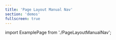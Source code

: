 ```yaml
---
title: 'Page Layout Manual Nav'
section: 'demos'
fullscreen: true
---
```


import ExamplePage from './PageLayoutManualNav';

<ExamplePage />